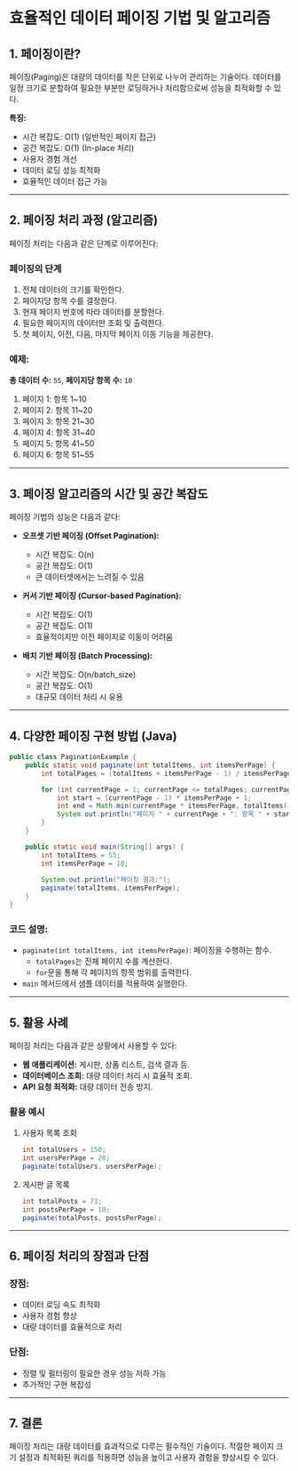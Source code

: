 # 효율적인 데이터 페이징 기법 및 알고리즘

## 1. 페이징이란?

페이징(Paging)은 대량의 데이터를 작은 단위로 나누어 관리하는 기술이다. 데이터를 일정 크기로 분할하여 필요한 부분만 로딩하거나 처리함으로써 성능을 최적화할 수 있다.

**특징:**
- 시간 복잡도: O(1) (일반적인 페이지 접근)
- 공간 복잡도: O(1) (In-place 처리)
- 사용자 경험 개선
- 데이터 로딩 성능 최적화
- 효율적인 데이터 접근 가능

---

## 2. 페이징 처리 과정 (알고리즘)

페이징 처리는 다음과 같은 단계로 이루어진다:

### 페이징의 단계
1. 전체 데이터의 크기를 확인한다.
2. 페이지당 항목 수를 결정한다.
3. 현재 페이지 번호에 따라 데이터를 분할한다.
4. 필요한 페이지의 데이터만 조회 및 출력한다.
5. 첫 페이지, 이전, 다음, 마지막 페이지 이동 기능을 제공한다.

### 예제:
**총 데이터 수:** `55`, **페이지당 항목 수:** `10`

1. 페이지 1: 항목 1~10
2. 페이지 2: 항목 11~20
3. 페이지 3: 항목 21~30
4. 페이지 4: 항목 31~40
5. 페이지 5: 항목 41~50
6. 페이지 6: 항목 51~55

---

## 3. 페이징 알고리즘의 시간 및 공간 복잡도

페이징 기법의 성능은 다음과 같다:

- **오프셋 기반 페이징 (Offset Pagination):**
  - 시간 복잡도: O(n)
  - 공간 복잡도: O(1)
  - 큰 데이터셋에서는 느려질 수 있음

- **커서 기반 페이징 (Cursor-based Pagination):**
  - 시간 복잡도: O(1)
  - 공간 복잡도: O(1)
  - 효율적이지만 이전 페이지로 이동이 어려움

- **배치 기반 페이징 (Batch Processing):**
  - 시간 복잡도: O(n/batch_size)
  - 공간 복잡도: O(1)
  - 대규모 데이터 처리 시 유용

---

## 4. 다양한 페이징 구현 방법 (Java)

```java
public class PaginationExample {
    public static void paginate(int totalItems, int itemsPerPage) {
        int totalPages = (totalItems + itemsPerPage - 1) / itemsPerPage;

        for (int currentPage = 1; currentPage <= totalPages; currentPage++) {
            int start = (currentPage - 1) * itemsPerPage + 1;
            int end = Math.min(currentPage * itemsPerPage, totalItems);
            System.out.println("페이지 " + currentPage + ": 항목 " + start + " ~ " + end);
        }
    }

    public static void main(String[] args) {
        int totalItems = 55;
        int itemsPerPage = 10;
        
        System.out.println("페이징 결과:");
        paginate(totalItems, itemsPerPage);
    }
}
```

### 코드 설명:
- `paginate(int totalItems, int itemsPerPage)`: 페이징을 수행하는 함수.
  - `totalPages`는 전체 페이지 수를 계산한다.
  - `for`문을 통해 각 페이지의 항목 범위를 출력한다.
- `main` 메서드에서 샘플 데이터를 적용하여 실행한다.

---

## 5. 활용 사례

페이징 처리는 다음과 같은 상황에서 사용할 수 있다:
- **웹 애플리케이션:** 게시판, 상품 리스트, 검색 결과 등.
- **데이터베이스 조회:** 대량 데이터 처리 시 효율적 조회.
- **API 요청 최적화:** 대량 데이터 전송 방지.

### 활용 예시

1. 사용자 목록 조회
    ```java
    int totalUsers = 150;
    int usersPerPage = 20;
    paginate(totalUsers, usersPerPage);
    ```

2. 게시판 글 목록
    ```java
    int totalPosts = 73;
    int postsPerPage = 10;
    paginate(totalPosts, postsPerPage);
    ```

---

## 6. 페이징 처리의 장점과 단점

### 장점:
- 데이터 로딩 속도 최적화
- 사용자 경험 향상
- 대량 데이터를 효율적으로 처리

### 단점:
- 정렬 및 필터링이 필요한 경우 성능 저하 가능
- 추가적인 구현 복잡성

---

## 7. 결론

페이징 처리는 대량 데이터를 효과적으로 다루는 필수적인 기술이다. 적절한 페이지 크기 설정과 최적화된 쿼리를 적용하면 성능을 높이고 사용자 경험을 향상시킬 수 있다.

